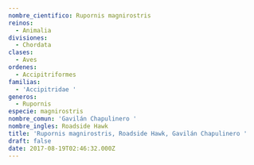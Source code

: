 ```yaml
---
nombre_cientifico: Rupornis magnirostris
reinos:
  - Animalia
divisiones:
  - Chordata
clases:
  - Aves
ordenes:
  - Accipitriformes
familias:
  - 'Accipitridae '
generos:
  - Rupornis
especie: magnirostris
nombre_comun: 'Gavilán Chapulinero '
nombre_ingles: Roadside Hawk
title: 'Rupornis magnirostris, Roadside Hawk, Gavilán Chapulinero '
draft: false
date: 2017-08-19T02:46:32.000Z
---
```


